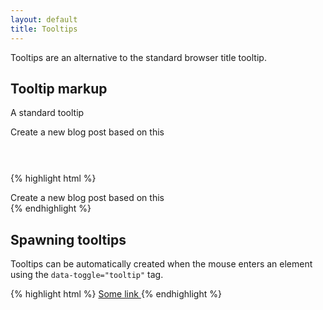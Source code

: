 ```yaml
---
layout: default
title: Tooltips
---
```

Tooltips are an alternative to the standard browser title tooltip.

## Tooltip markup
A standard tooltip

<div class="ui-example" style="height: 60px">
    <div class="tooltip fade top in">
        <div class="tooltip-arrow"></div>
        <div class="tooltip-inner">Create a new blog post based on this</div>
    </div>
</div>

{% highlight html %}
<div class="tooltip fade top in">
    <div class="tooltip-arrow"></div>
    <div class="tooltip-inner">Create a new blog post based on this</div>
</div>
{% endhighlight %}

## Spawning tooltips
Tooltips can be automatically created when the mouse enters an element using the `data-toggle="tooltip"` tag.

{% highlight html %}
<a
    href="javascript:;"
    data-toggle="tooltip"
    data-placement="left"
    data-delay="500"
    title="Tooltip content">
    Some link
</a>
{% endhighlight %}